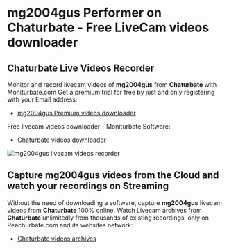 # mg2004gus Performer on Chaturbate - Free LiveCam videos downloader

## Chaturbate Live Videos Recorder

Monitor and record livecam videos of **mg2004gus** from **Chaturbate** with Moniturbate.com
Get a premium trial for free by just and only registering with your Email address:
* [mg2004gus Premium videos downloader](https://moniturbate.com/request-demo-licence-key.html)

Free livecam videos downloader - Moniturbate Software:
* [Chaturbate videos downloader](https://moniturbate.com/moniturbate-download-software.html)

![mg2004gus livecam videos recorder](https://peachurnet.com/templates/moniturbate-software.png)


## Capture mg2004gus videos from the Cloud and watch your recordings on Streaming

Without the need of downloading a software, capture **mg2004gus** livecam videos from **Chaturbate** 100% online.
Watch Livecam archives from **Chaturbate** unlimitedly from thousands of existing recordings, only on Peachurbate.com and its websites network:
* [Chaturbate videos archives](https://peachurnet.com/)